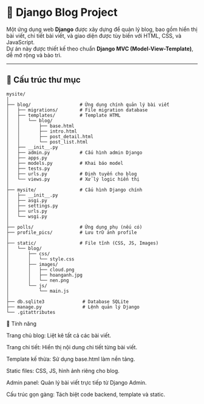 # 🐍 Django Blog Project  

Một ứng dụng web **Django** được xây dựng để quản lý blog, bao gồm hiển thị bài viết, chi tiết bài viết, và giao diện được tùy biến với HTML, CSS, và JavaScript.  
Dự án này được thiết kế theo chuẩn **Django MVC (Model-View-Template)**, dễ mở rộng và bảo trì.  

---

## 📂 Cấu trúc thư mục

```plaintext
mysite/
│
├── blog/                  # Ứng dụng chính quản lý bài viết
│   ├── migrations/        # File migration database
│   ├── templates/         # Template HTML
│   │   └── blog/
│   │       ├── base.html
│   │       ├── intro.html
│   │       ├── post_detail.html
│   │       └── post_list.html
│   ├── __init__.py
│   ├── admin.py           # Cấu hình admin Django
│   ├── apps.py
│   ├── models.py          # Khai báo model
│   ├── tests.py
│   ├── urls.py            # Định tuyến cho blog
│   └── views.py           # Xử lý logic hiển thị
│
├── mysite/                # Cấu hình Django chính
│   ├── __init__.py
│   ├── asgi.py
│   ├── settings.py
│   ├── urls.py
│   └── wsgi.py
│
├── polls/                 # Ứng dụng phụ (nếu có)
├── profile_pics/          # Lưu trữ ảnh profile
│
├── static/                # File tĩnh (CSS, JS, Images)
│   └── blog/
│       ├── css/
│       │   └── style.css
│       ├── images/
│       │   ├── cloud.png
│       │   ├── hoanganh.jpg
│       │   └── nen.png
│       └── js/
│           └── main.js
│
├── db.sqlite3              # Database SQLite
├── manage.py               # Lệnh quản lý Django
└── .gitattributes

```

🚀 Tính năng

Trang chủ blog: Liệt kê tất cả các bài viết.

Trang chi tiết: Hiển thị nội dung chi tiết từng bài viết.

Template kế thừa: Sử dụng base.html làm nền tảng.

Static files: CSS, JS, hình ảnh riêng cho blog.

Admin panel: Quản lý bài viết trực tiếp từ Django Admin.

Cấu trúc gọn gàng: Tách biệt code backend, template và static.
